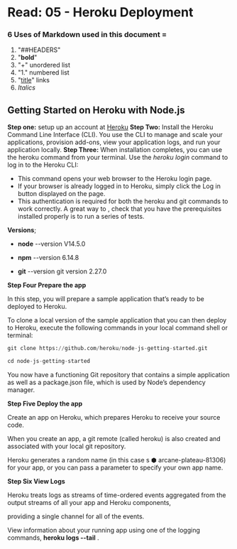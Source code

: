 # Read: 05 - Heroku Deployment

### 6 Uses of Markdown used in this document =
1. "##HEADERS"
1. "**bold**"
1. "+" unordered list
1. "1." numbered list
1. "[title](https://www.example.com)" links
1. *Italics*


## Getting Started on Heroku with Node.js
**Step one:** setup up an account at [Heroku](https://signup.heroku.com/account)
**Step Two:** Install the Heroku Command Line Interface (CLI). You use the CLI to manage and scale your applications, provision add-ons, view your application logs, and run your application locally.
**Step Three:** When installation completes, you can use the heroku command from your terminal. Use the *heroku login* command to log in to the Heroku CLI:
+ This command opens your web browser to the Heroku login page. 
+ If your browser is already logged in to Heroku, simply click the Log in button displayed on the page. 
+ This authentication is required for both the heroku and git commands to work correctly.
A great way to , check that you have the prerequisites installed properly is to run a series of tests.


**Versions**;


+ **node**  --version V14.5.0

+ **npm**  --version 6.14.8

+ **git**  --version git version 2.27.0

**Step Four Prepare the app**

In this step, you will prepare a sample application that’s ready to be deployed to Heroku.

To clone a local version of the sample application that you can then deploy to Heroku, execute the following commands in your local command shell or terminal:

```PYTHON
git clone https://github.com/heroku/node-js-getting-started.git
```
```PYTHON
cd node-js-getting-started
```
You now have a functioning Git repository that contains a simple application as well as a package.json file, which is used by Node’s dependency manager.

**Step Five Deploy the app**

Create an app on Heroku, which prepares Heroku to receive your source code.


When you create an app, a git remote (called heroku) is also created and associated with your local git repository.

Heroku generates a random name (in this case s ⬢ arcane-plateau-81306) for your app, or you can pass a parameter to specify your own app name.

**Step Six View Logs**

Heroku treats logs as streams of time-ordered events aggregated from the output streams of all your app and Heroku components, 

providing a single channel for all of the events.

View information about your running app using one of the logging commands, **heroku logs --tail** .



